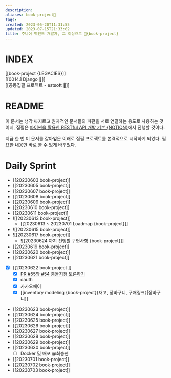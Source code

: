 ```yaml
---
description:
aliases: book-project🚀
tags: 
created: 2023-05-20T11:31:55
updated: 2023-07-15T21:33:02
title: 주니어 백엔드 개발자, 그 이상으로 🚀{book-project}
---
```


# INDEX

[[book-project {LEGACIES}]]  
[[0014.1 Django 🎈]]  
[[공동집필 프로젝트 - estsoft 📕]]
	

# README

이 문서는 생각 싸지르고 원자적인 문서들의 파편을 서로 연결하는 용도로 사용하는 것이지, 집필은 [파이썬을 활용한 RESTful API 개발 기본 {NOTION}](https://www.notion.so/paullabworkspace/RESTful-API-c78ae20e2dbc4565b7f5db531870f255?pvs=4 "https://www.notion.so/paullabworkspace/RESTful-API-c78ae20e2dbc4565b7f5db531870f255?pvs=4")에서 진행할 것이다.

지금 한 번 이 문서를 갈아엎은 이래로 집필 프로젝트를 본격적으로 시작하게 되었다. 필요한 내용만 바로 볼 수 있게 바꾸었다. 

# Daily Sprint 

- [[20230603 book-project]]
- [[20230605 book-project]]
- [[20230607 book-project]]
- [[20230608 book-project]]
- [[20230609 book-project]]
- [[20230610 book-project]]
- [[20230611 book-project]]
- ![[20230613 book-project]]
	- [[20230613 ~ 20230701 Loadmap {book-project}]]
- ![[20230615 book-project]]
- ![[20230617 book-project]]
	- ![[20230624 까지 진행할 구현사항 {book-project}]]
- [[20230619 book-project]]
- [[20230620 book-project]]
- [[20230621 book-project]]
- [x] [[20230622 book-project ]]
	- [x] [PR #55와 #54 충돌지점 토론하기](https://github.com/ESTsoft-Book-Project/bookstore/pull/55)
	- [x] oauth
	- [x] 카카오페이
	- [x] [[inventory modeling {book-project}{재고, 장바구니, 구매링크}|장바구니]]
- [[20230623 book-project]]
- [[20230624 book-project]]
- [[20230625 book-project]]
- [[20230626 book-project]]
- [[20230627 book-project]]
- [[20230628 book-project]]
- [[20230629 book-project]]
- [[20230630 book-project]]
	- [ ] Docker 및 배포 @최승현
- [[20230701 book-project]]
- [[20230702 book-project]]
- [[20230703 book-project]]
